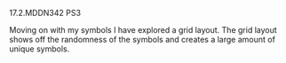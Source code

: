 17.2.MDDN342 PS3

Moving on with my symbols I have explored a grid layout. The grid layout shows off the randomness of the symbols and creates a large amount of unique symbols. 
